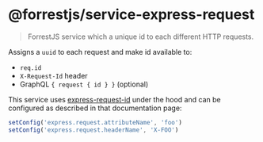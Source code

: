 # @forrestjs/service-express-request

> ForrestJS service which a unique id to each different HTTP requests.

Assigns a `uuid` to each request and make id available to:
- `req.id`
- `X-Request-Id` header
- GraphQL `{ request { id } }` (optional)

This service uses [express-request-id](https://www.npmjs.com/package/express-request-id)
under the hood and can be configured as described in that documentation page:

```js
setConfig('express.request.attributeName', 'foo')
setConfig('express.request.headerName', 'X-FOO')
```

